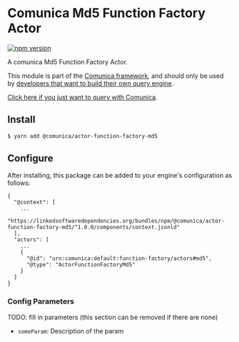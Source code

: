 # Comunica Md5 Function Factory Actor

[![npm version](https://badge.fury.io/js/%40comunica%2Factor-function-factory-md5.svg)](https://www.npmjs.com/package/@comunica/actor-function-factory-md5)

A comunica Md5 Function Factory Actor.

This module is part of the [Comunica framework](https://github.com/comunica/comunica),
and should only be used by [developers that want to build their own query engine](https://comunica.dev/docs/modify/).

[Click here if you just want to query with Comunica](https://comunica.dev/docs/query/).

## Install

```bash
$ yarn add @comunica/actor-function-factory-md5
```

## Configure

After installing, this package can be added to your engine's configuration as follows:
```text
{
  "@context": [
    ...
    "https://linkedsoftwaredependencies.org/bundles/npm/@comunica/actor-function-factory-md5/^1.0.0/components/context.jsonld"
  ],
  "actors": [
    ...
    {
      "@id": "urn:comunica:default:function-factory/actors#md5",
      "@type": "ActorFunctionFactoryMd5"
    }
  ]
}
```

### Config Parameters

TODO: fill in parameters (this section can be removed if there are none)

* `someParam`: Description of the param
